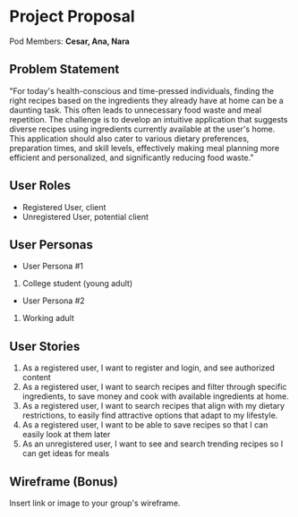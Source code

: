 # Project Proposal

Pod Members: **Cesar, Ana, Nara**

## Problem Statement

"For today's health-conscious and time-pressed individuals, finding the right recipes based on the ingredients they already have at home can be a daunting task. This often leads to unnecessary food waste and meal repetition. The challenge is to develop an intuitive application that suggests diverse recipes using ingredients currently available at the user's home. This application should also cater to various dietary preferences, preparation times, and skill levels, effectively making meal planning more efficient and personalized, and significantly reducing food waste."

## User Roles

- Registered User, client
- Unregistered User, potential client

## User Personas

- User Persona #1
1. College student (young adult)

- User Persona #2
1. Working adult

## User Stories


1. As a registered user, I want to register and login, and see authorized content 
2. As a registered user, I want to search recipes and filter through specific ingredients, to save money and cook with available ingredients at home.
3. As a registered user, I want to search recipes that align with my dietary restrictions, to easily find attractive options that adapt to my lifestyle.
4. As a registered user, I want to be able to save recipes so that I can easily look at them later
5. As an unregistered user, I want to see and search trending recipes so I can get ideas for meals

## Wireframe (Bonus)

Insert link or image to your group's wireframe. 
